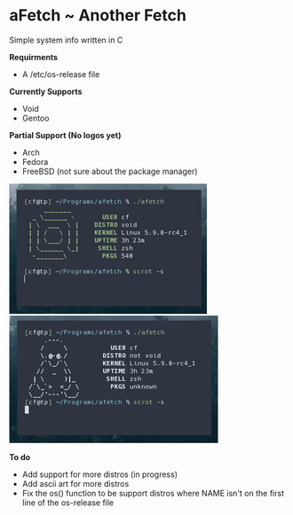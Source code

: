 # aFetch ~ Another Fetch
Simple system info written in C

**Requirments**
*  A /etc/os-release file

**Currently Supports**
*  Void
*  Gentoo

**Partial Support (No logos yet)**
*  Arch
*  Fedora
*  FreeBSD (not sure about the package manager)

![Screenshot on void](screenshot1.png)
![Screenshot on other distros currently](screenshot2.png)

**To do**
*  Add support for more distros (in progress)
*  Add ascii art for more distros
*  Fix the os() function to be support distros where NAME isn't on the first line of the os-release file
